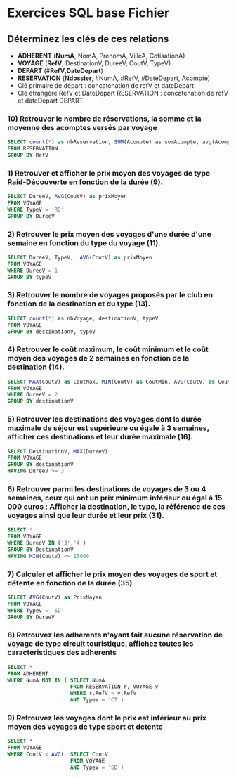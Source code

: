 # Exercices SQL base Fichier
## Déterminez les clés de ces relations 

- **ADHERENT** (__NumA__, NomA, PrenomA, VilleA, CotisationA)
- **VOYAGE** (__RefV__, DestinationV, DureeV, CoutV, TypeV)
- **DEPART** (#__RefV__,__DateDepart__)
- **RESERVATION** (__Ndossier__, #NumA, #RefV, #DateDepart, Acompte)
- Clé primaire de départ : concatenation de refV et dateDepart
- Clé étrangère RefV et DateDepart RESERVATION : concatenation de refV et dateDepart DEPART

### 10) Retrouver le nombre de réservations, la somme et la moyenne des acomptes versés par voyage
```SQL
SELECT count(*) as nbReservation, SUM(Acompte) as somAcompte, avg(Acompte), refV
FROM RESERVATION
GROUP BY RefV
```

### 1) Retrouver et afficher le prix moyen des voyages de type Raid-Découverte en fonction de la durée (9).
```SQL
SELECT DureeV, AVG(CoutV) as prixMoyen
FROM VOYAGE
WHERE TypeV = 'RD'
GROUP BY DureeV
```
### 2) Retrouver le prix moyen des voyages d'une durée d'une semaine en fonction du type du voyage (11).
```SQL
SELECT DureeV, TypeV,  AVG(CoutV) as prixMoyen
FROM VOYAGE
WHERE DureeV = 1
GROUP BY typeV
```
### 3) Retrouver le nombre de voyages proposés par le club en fonction de la destination et du type (13).
```SQL
SELECT count(*) as nbVoyage, destinationV, typeV
FROM VOYAGE
GROUP BY destinationV, typeV
```
### 4) Retrouver le coût maximum, le coût minimum et le coût moyen des voyages de 2 semaines en fonction de la destination (14).
```SQL
SELECT MAX(CoutV) as CoutMax, MIN(CoutV) as CoutMin, AVG(CoutV) as CoutMoyen
FROM VOYAGE
WHERE DureeV = 2
GROUP BY destinationV
```
### 5) Retrouver les destinations des voyages dont la durée maximale de séjour est supérieure ou égale à 3 semaines, afficher ces destinations et leur durée maximale (16).
```SQL
SELECT DestinationV, MAX(DureeV)
FROM VOYAGE
GROUP BY destinationV
HAVING DureeV >= 3
```
### 6) Retrouver parmi les destinations de voyages de 3 ou 4 semaines, ceux qui ont un prix minimum inférieur ou égal à 15 000 euros ; Afficher la destination, le type, la référence de ces voyages ainsi que leur durée et leur prix (31).
```SQL
SELECT *
FROM VOYAGE
WHERE DureeV IN ('3','4')
GROUP BY DestinationV
HAVING MIN(CoutV) <= 15000
```
### 7) Calculer et afficher le prix moyen des voyages de sport et détente en fonction de la durée (35)
```SQL
SELECT AVG(CoutV) as PrixMoyen
FROM VOYAGE
WHERE TypeV = 'SD'
GROUP BY DureeV
```
### 8) Retrouvez les adherents n'ayant fait aucune réservation de voyage de type circuit touristique, affichez toutes les caracteristiques des adherents
```SQL
SELECT *
FROM ADHERENT
WHERE NumA NOT IN ( SELECT NumA 
                    FROM RESERVATION r, VOYAGE v
                    WHERE r.RefV = v.RefV
                    AND TypeV = 'CT')
```
### 9) Retrouvez les voyages dont le prix est inférieur au prix moyen des voyages de type sport et detente
```SQL
SELECT *
FROM VOYAGE
WHERE CoutV < AVG(  SELECT CoutV 
                    FROM VOYAGE
                    AND TypeV = 'SD')
```
